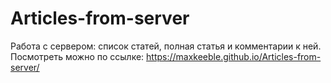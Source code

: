 # Articles-from-server

Работа с сервером: список статей, полная статья и комментарии к ней.
Посмотреть можно по ссылке:
https://maxkeeble.github.io/Articles-from-server/
